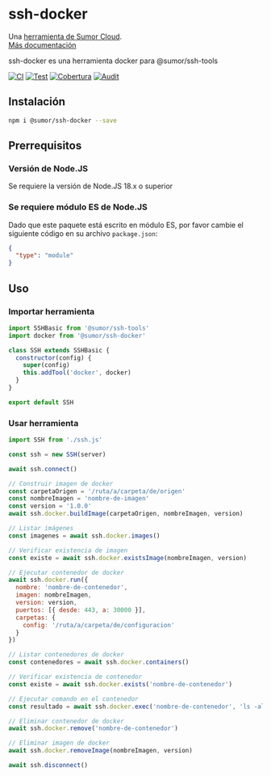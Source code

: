 # ssh-docker

Una [herramienta de Sumor Cloud](https://sumor.cloud).  
[Más documentación](https://sumor.cloud/ssh-docker)

ssh-docker es una herramienta docker para @sumor/ssh-tools

[![CI](https://github.com/sumor-cloud/ssh-docker/actions/workflows/ci.yml/badge.svg)](https://github.com/sumor-cloud/ssh-docker/actions/workflows/ci.yml)
[![Test](https://github.com/sumor-cloud/ssh-docker/actions/workflows/ut.yml/badge.svg)](https://github.com/sumor-cloud/ssh-docker/actions/workflows/ut.yml)
[![Cobertura](https://github.com/sumor-cloud/ssh-docker/actions/workflows/coverage.yml/badge.svg)](https://github.com/sumor-cloud/ssh-docker/actions/workflows/coverage.yml)
[![Audit](https://github.com/sumor-cloud/ssh-docker/actions/workflows/audit.yml/badge.svg)](https://github.com/sumor-cloud/ssh-docker/actions/workflows/audit.yml)

## Instalación

```bash
npm i @sumor/ssh-docker --save
```

## Prerrequisitos

### Versión de Node.JS

Se requiere la versión de Node.JS 18.x o superior

### Se requiere módulo ES de Node.JS

Dado que este paquete está escrito en módulo ES, por favor cambie el siguiente código en su archivo `package.json`:

```json
{
  "type": "module"
}
```

## Uso

### Importar herramienta

```js
import SSHBasic from '@sumor/ssh-tools'
import docker from '@sumor/ssh-docker'

class SSH extends SSHBasic {
  constructor(config) {
    super(config)
    this.addTool('docker', docker)
  }
}

export default SSH
```

### Usar herramienta

```js
import SSH from './ssh.js'

const ssh = new SSH(server)

await ssh.connect()

// Construir imagen de docker
const carpetaOrigen = '/ruta/a/carpeta/de/origen'
const nombreImagen = 'nombre-de-imagen'
const version = '1.0.0'
await ssh.docker.buildImage(carpetaOrigen, nombreImagen, version)

// Listar imágenes
const imagenes = await ssh.docker.images()

// Verificar existencia de imagen
const existe = await ssh.docker.existsImage(nombreImagen, version)

// Ejecutar contenedor de docker
await ssh.docker.run({
  nombre: 'nombre-de-contenedor',
  imagen: nombreImagen,
  version: version,
  puertos: [{ desde: 443, a: 30000 }],
  carpetas: {
    config: '/ruta/a/carpeta/de/configuracion'
  }
})

// Listar contenedores de docker
const contenedores = await ssh.docker.containers()

// Verificar existencia de contenedor
const existe = await ssh.docker.exists('nombre-de-contenedor')

// Ejecutar comando en el contenedor
const resultado = await ssh.docker.exec('nombre-de-contenedor', 'ls -al')

// Eliminar contenedor de docker
await ssh.docker.remove('nombre-de-contenedor')

// Eliminar imagen de docker
await ssh.docker.removeImage(nombreImagen, version)

await ssh.disconnect()
```
